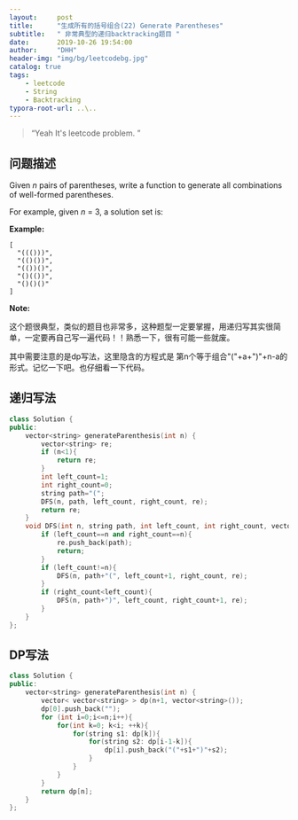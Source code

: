```yaml
---
layout:     post
title:      "生成所有的括号组合(22) Generate Parentheses"
subtitle:   " 非常典型的递归backtracking题目 "
date:       2019-10-26 19:54:00
author:     "DHH"
header-img: "img/bg/leetcodebg.jpg"
catalog: true
tags:
    - leetcode
    - String
    - Backtracking
typora-root-url: ..\..
---
```


> “Yeah It's leetcode problem. ”

## 问题描述

Given *n* pairs of parentheses, write a function to generate all combinations of well-formed parentheses.

For example, given *n* = 3, a solution set is:

**Example:**

```
[
  "((()))",
  "(()())",
  "(())()",
  "()(())",
  "()()()"
]
```

**Note:**

这个题很典型，类似的题目也非常多，这种题型一定要掌握，用递归写其实很简单，一定要再自己写一遍代码！！熟悉一下，很有可能一些就废。

其中需要注意的是dp写法，这里隐含的方程式是 第n个等于组合"("+a+")"+n-a的形式。记忆一下吧。也仔细看一下代码。

## 递归写法

```c++
class Solution {
public:
    vector<string> generateParenthesis(int n) {
        vector<string> re;
        if (n<1){
            return re;
        }
        int left_count=1;
        int right_count=0;
        string path="(";
        DFS(n, path, left_count, right_count, re);
        return re;
    }
    void DFS(int n, string path, int left_count, int right_count, vector<string>& re) {
        if (left_count==n and right_count==n){
            re.push_back(path);
            return;
        }
        if (left_count!=n){
            DFS(n, path+"(", left_count+1, right_count, re);
        }
        if (right_count<left_count){
            DFS(n, path+")", left_count, right_count+1, re);
        }
    }
};
```

## DP写法

```c++
class Solution {
public:
    vector<string> generateParenthesis(int n) {
        vector< vector<string> > dp(n+1, vector<string>());
        dp[0].push_back("");
        for (int i=0;i<=n;i++){
            for(int k=0; k<i; ++k){
                for(string s1: dp[k]){
                    for(string s2: dp[i-1-k]){
                        dp[i].push_back("("+s1+")"+s2);
                    }
                }
            }
        }
        return dp[n];
    }
};
```

